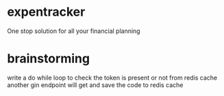 # expentracker
One stop solution for all your financial planning

# brainstorming
write a do while loop to check the token is present or not from redis cache
another gin endpoint will get and save the code to redis cache 